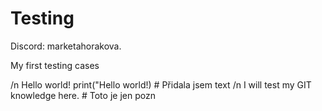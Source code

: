 # Testing
Discord: marketahorakova.


My first testing cases

/n Hello world!
print("Hello world!)                # Přidala jsem text
/n I will test my GIT knowledge here.  # Toto je jen pozn